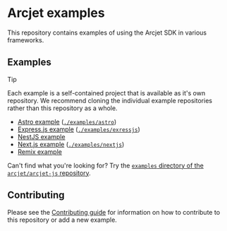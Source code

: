 # Arcjet examples

This repository contains examples of using the Arcjet SDK in various
frameworks.

## Examples

> [!TIP]
>
> Each example is a self-contained project that is available as it's own
> repository. We recommend cloning the individual example repositories rather
> than this repository as a whole.

- [Astro example](https://github.com/arcjet/example-astro)
  ([`./examples/astro`](./examples/astro))
- [Express.js example](https://github.com/arcjet/example-expressjs)
  ([`./examples/exressjs`](./examples/expressjs))
- [NestJS example](https://github.com/arcjet/example-nestjs)
- [Next.js example](https://github.com/arcjet/example-nextjs)
  ([`./examples/nextjs`](./examples/nextjs))
- [Remix example](https://github.com/arcjet/example-remix)

Can't find what you're looking for? Try the [`examples` directory of the
`arcjet/arcjet-js` repository](https://github.com/arcjet/arcjet-js/tree/main/examples).

## Contributing

Please see the [Contributing guide](./CONTRIBUTING.md) for information on how to
contribute to this repository or add a new example.
